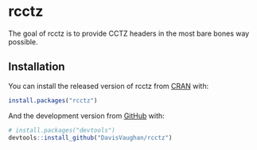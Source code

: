 
<!-- README.md is generated from README.Rmd. Please edit that file -->

# rcctz

<!-- badges: start -->

<!-- badges: end -->

The goal of rcctz is to provide CCTZ headers in the most bare bones way
possible.

## Installation

You can install the released version of rcctz from
[CRAN](https://CRAN.R-project.org) with:

``` r
install.packages("rcctz")
```

And the development version from [GitHub](https://github.com/) with:

``` r
# install.packages("devtools")
devtools::install_github("DavisVaughan/rcctz")
```
